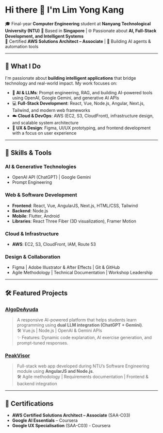 # Hi there 👋 I'm Lim Yong Kang

🎓 Final-year **Computer Engineering** student at **Nanyang Technological University (NTU)**
📍 Based in **Singapore** | 🌐 Passionate about **AI, Full-Stack Development, and Intelligent Systems**  
🔧 Certified **AWS Solutions Architect – Associate** | 🤖 Building AI agents & automation tools  

---

## 🚀 What I Do

I'm passionate about **building intelligent applications** that bridge technology and real-world impact. My work focuses on:

- 🧠 **AI & LLMs**: Prompt engineering, RAG, and building AI-powered tools using OpenAI, Google Gemini, and generative AI APIs  
- 💻 **Full-Stack Development**: React, Vue, Node.js, Angular, Next.js, Tailwind, and modern web frameworks  
- ☁️ **Cloud & DevOps**: AWS (EC2, S3, CloudFront), infrastructure design, and scalable system architecture  
- 🎨 **UX & Design**: Figma, UI/UX prototyping, and frontend development with a focus on user experience  

---

## 🔧 Skills & Tools

### AI & Generative Technologies
- OpenAI API (ChatGPT) | Google Gemini  
- Prompt Engineering 

### Web & Software Development
- **Frontend**: React, Vue, AngularJS, Next.js, HTML/CSS, Tailwind  
- **Backend**: Node.js  
- **Mobile**: Flutter, Android
- **Libraries**: React Three Fiber (3D visualization), Framer Motion  

### Cloud & Infrastructure
- **AWS**: EC2, S3, CloudFront, IAM, Route 53 

### Design & Collaboration
- Figma | Adobe Illustrator & After Effects | Git & GitHub  
- Agile Methodology | Technical Documentation | Workshop Leadership  

---

## 🛠️ Featured Projects

### [AlgoDeAyuda](https://algodeayuda.vercel.app)
> A responsive AI-powered platform that helps students learn programming using **dual LLM integration (ChatGPT + Gemini)**.  
🛠️ Vue.js | Node.js | OpenAI & Gemini APIs  
✨ Features: Dynamic code explanation, AI exercise generation, and prompt-tuned responses.

### [PeakVisor](#)
> Full-stack web app developed during NTU’s Software Engineering module using **AngularJS and Node.js**.  
🛠️ Agile methodology | Requirements documentation | Frontend & backend integration


---

## 📜 Certifications

- **AWS Certified Solutions Architect – Associate** (SAA-C03)  
- **Google AI Essentials** – Coursera
- **Google UX Specialisation** (SAA-C03)  - Coursera
